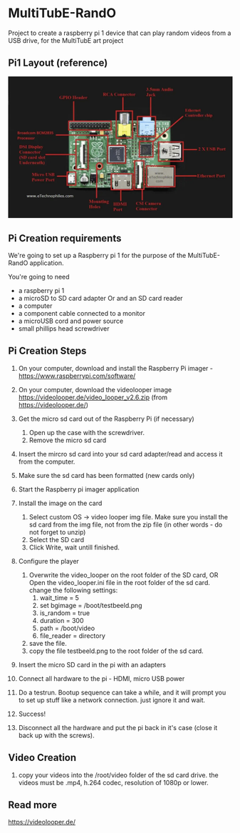 # MultiTubE-RandO

Project to create a raspberry pi 1 device that can play random videos from a USB drive, for the MultiTubE art project

## Pi1 Layout (reference)

![](img/raspberry-Pi-1-layout.png)

## Pi Creation requirements

We're going to set up a Raspberry pi 1 for the purpose of the MultiTubE-RandO application.

You're going to need

- a raspberry pi 1
- a microSD to SD card adapter Or and an SD card reader
- a computer
- a component cable connected to a monitor
- a microUSB cord and power source
- small phillips head screwdriver
  


## Pi Creation Steps

1. On your computer, download and install the Raspberry Pi imager - <https://www.raspberrypi.com/software/>
2. On your computer, download the videolooper image <https://videolooper.de/video_looper_v2.6.zip> (from <https://videolooper.de/>)

3. Get the micro sd card out of the Raspberry Pi (if necessary)
   1. Open up the case with the screwdriver.
   2. Remove the micro sd card

4. Insert the mircro sd card into your sd card adapter/read and access it from the computer.
5. Make sure the sd card has been formatted (new cards only)
6. Start the Raspberry pi imager application
7. Install the image on the card
   1. Select custom OS -> video looper img file. Make sure you install the sd card from the img file, not from the zip file (in other words - do not forget to unzip)
   2. Select the SD card
   3. Click Write, wait untill finished.
8. Configure the player
   1. Overwrite the video_looper on the root folder of the SD card, OR  
   Open the video_looper.ini file in the root folder of the sd card. change the following settings:
      1. wait_time = 5
      2. set bgimage = /boot/testbeeld.png
      3. is_random = true
      4. duration = 300
      5. path = /boot/video
      6. file_reader = directory
   2. save the file.
   3. copy the file testbeeld.png to the root folder of the sd card.

9. Insert the micro SD card in the pi with an adapters
10. Connect all hardware to the pi - HDMI, micro USB power
11. Do a testrun. Bootup sequence can take a while, and it will prompt you to set up stuff like a network connection. just ignore it and wait.
12. Success!
13. Disconnect all the hardware and put the pi back in it's case (close it back up with the screws).


## Video Creation

1. copy your videos into the /root/video folder of the sd card drive. the videos must be .mp4, h.264 codec, resolution of 1080p or lower. 

## Read more

<https://videolooper.de/>